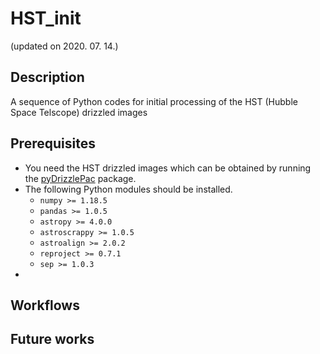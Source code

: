 # HST_init
(updated on 2020. 07. 14.)


## Description
A sequence of Python codes for initial processing of the HST (Hubble Space Telscope) drizzled images


## Prerequisites
* You need the HST drizzled images which can be obtained by running the [pyDrizzlePac](https://github.com/joungh93/pyDrizzlePac) package.
* The following Python modules should be installed.
  * ``numpy >= 1.18.5``
  * ``pandas >= 1.0.5``
  * ``astropy >= 4.0.0``
  * ``astroscrappy >= 1.0.5``
  * ``astroalign >= 2.0.2``
  * ``reproject >= 0.7.1``
  * ``sep >= 1.0.3``
* 


## Workflows


## Future works
